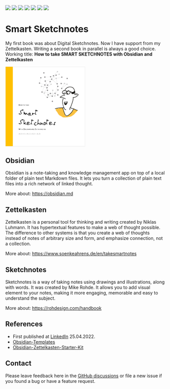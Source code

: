 ![](https://badgen.net/github/release/groepl/Smart-Sketchnotes/?icon=github) 
![](https://badgen.net/github/releases/groepl/Smart-Sketchnotes/?icon=github) 
![](https://badgen.net/github/watchers/groepl/Smart-Sketchnotes/?icon=github) 
![](https://badgen.net/github/stars/groepl/Smart-Sketchnotes?icon=github) 
![](https://badgen.net/mastodon/follow/groepl@darmstadt.social?icon=github) 
![](https://badgen.net/twitter/follow/groepl?icon=twitter) 
![](https://badgen.net/github/license/groepl/Smart-Sketchnotes/)

# Smart Sketchnotes
My first book was about Digital Sketchnotes. Now I have support from my Zettelkasten. Writing a second book in parallel is always a good choice. Working title:
**How to take SMART SKETCHNOTES with Obsidian and Zettelkasten**

<img src="/Visuals/Cover - e1.png" width="250" />

## Obsidian
Obsidian is a note-taking and knowledge management app on top of a local folder of plain text Markdown files. It lets you turn a collection of plain text files into a rich network of linked thought.

More about: https://obsidian.md

## Zettelkasten
Zettelkasten is a personal tool for thinking and writing created by Niklas Luhmann. It has hypertextual features to make a web of thought possible. The difference to other systems is that you create a web of thoughts instead of notes of arbitrary size and form, and emphasize connection, not a collection.

More about: https://www.soenkeahrens.de/en/takesmartnotes

## Sketchnotes
Sketchnotes is a way of taking notes using drawings and illustrations, along with words. It was created by Mike Rohde. It allows you to add visual element to your notes, making it more engaging, memorable and easy to understand the subject.

More about: https://rohdesign.com/handbook

## References
- First published at [LinkedIn](https://www.linkedin.com/posts/groepl_networked-thinking-with-smart-sketchnotes-activity-6924654277005086720-B1xz) 25.04.2022.
- [Obsidian-Templates](https://github.com/groepl/Obsidian-Templates)
- [Obsidian-Zettelkasten-Starter-Kit](https://github.com/groepl/Obsidian-Zettelkasten-Starter-Kit)

## Contact
Please leave feedback here in the [GitHub discussions](https://github.com/groepl/Smart-Sketchnotes/discussions/) or file a new issue if you found a bug or have a feature request.
